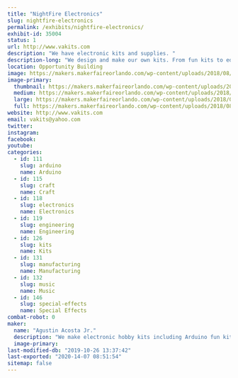 ```yaml
---
title: "NightFire Electronics"
slug: nightfire-electronics
permalink: /exhibits/nightfire-electronics/
exhibit-id: 35004
status: 1
url: http://www.vakits.com
description: "We have electronic kits and supplies. "
description-long: "We design and make our own kits. From fun kits to educational kits to industrial kits. We are a family business located in Ocala, FL."
location: Opportunity Building
image: https://makers.makerfaireorlando.com/wp-content/uploads/2018/08/IMG_E5725-1024x548.jpg
image-primary:
  thumbnail: https://makers.makerfaireorlando.com/wp-content/uploads/2018/08/IMG_E5725-150x150.jpg
  medium: https://makers.makerfaireorlando.com/wp-content/uploads/2018/08/IMG_E5725-300x161.jpg
  large: https://makers.makerfaireorlando.com/wp-content/uploads/2018/08/IMG_E5725-1024x548.jpg
  full: https://makers.makerfaireorlando.com/wp-content/uploads/2018/08/IMG_E5725.jpg
website: http://www.vakits.com
email: vakits@yahoo.com
twitter: 
instagram: 
facebook: 
youtube: 
categories:
  - id: 111
    slug: arduino
    name: Arduino
  - id: 115
    slug: craft
    name: Craft
  - id: 118
    slug: electronics
    name: Electronics
  - id: 119
    slug: engineering
    name: Engineering
  - id: 126
    slug: kits
    name: Kits
  - id: 131
    slug: manufacturing
    name: Manufacturing
  - id: 132
    slug: music
    name: Music
  - id: 146
    slug: special-effects
    name: Special Effects
combat-robot: 0
maker:
  name: "Agustin Acosta Jr."
  description: "We make electronic hobby kits including Arduino fun kits."
  image-primary: 
last-modified-db: "2019-10-26 13:37:42"
last-exported: "2020-14-07 08:51:54"
sitemap: false
---
```

